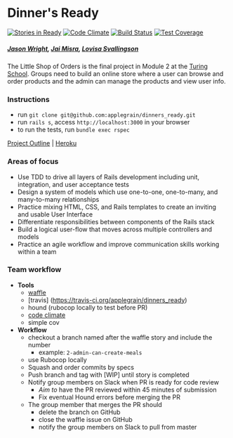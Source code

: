 # Dinner's Ready 

[![Stories in Ready](https://badge.waffle.io/applegrain/dinners_ready.svg?label=ready&title=Ready)](http://waffle.io/applegrain/dinners_ready) [![Code Climate](https://codeclimate.com/github/applegrain/dinners_ready/badges/gpa.svg)](https://codeclimate.com/github/applegrain/dinners_ready) [![Build Status](https://travis-ci.org/applegrain/dinners_ready.svg)](https://travis-ci.org/applegrain/dinners_ready) [![Test Coverage](https://codeclimate.com/github/applegrain/dinners_ready/badges/coverage.svg)](https://codeclimate.com/github/applegrain/dinners_ready/coverage)

##### [Jason Wright](https://github.com/noobjey), [Jai Misra](https://github.com/mrjaimisra), [Lovisa Svallingson](https://github.com/applegrain)

The Little Shop of Orders is the final project in Module 2 at the [Turing School](http://turing.io). Groups need to 
build an online store where a user can browse and order products and the admin can manage the products and view
user info. 

### Instructions 
- run `git clone git@github.com:applegrain/dinners_ready.git`
- run `rails s`, access `http://localhost:3000` in your browser 
- to run the tests, run `bundle exec rspec`  

[Project Outline](https://github.com/turingschool/curriculum/blob/master/source/projects/little_shop.markdown) | [Heroku](https://dinners-ready.herokuapp.com/)

### Areas of focus
- Use TDD to drive all layers of Rails development including unit, integration, and user acceptance tests
- Design a system of models which use one-to-one, one-to-many, and many-to-many relationships
- Practice mixing HTML, CSS, and Rails templates to create an inviting and usable User Interface
- Differentiate responsibilities between components of the Rails stack
- Build a logical user-flow that moves across multiple controllers and models
- Practice an agile workflow and improve communication skills working within a team

### Team workflow 
- **Tools** 
  - [waffle](https://waffle.io/applegrain/dinners_ready) 
  - [travis]  (https://travis-ci.org/applegrain/dinners_ready)
  - hound (rubocop locally to test before PR) 
  - [code climate](https://codeclimate.com/github/applegrain/dinners_ready) 
  - simple cov 
- **Workflow**
  - checkout a branch named after the waffle story and include the number 
    - example: `2-admin-can-create-meals`
  - use Rubocop locally 
  - Squash and order commits by specs 
  - Push branch and tag with [WIP] until story is completed 
  - Notify group members on Slack when PR is ready for code review 
    - *Aim to* have the PR reviewed within 45 minutes of submission 
    - Fix eventual Hound errors before merging the PR 
  - The group member that merges the PR should 
    - delete the branch on GitHub 
    - close the waffle issue on GitHub 
    - notify the group members on Slack to pull from master 
